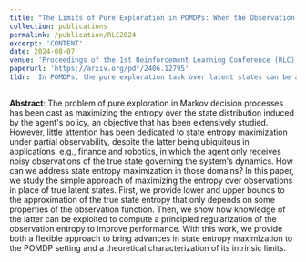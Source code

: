 ```yaml
---
title: "The Limits of Pure Exploration in POMDPs: When the Observation Entropy is Enough"
collection: publications
permalink: /publication/RLC2024
excerpt: 'CONTENT'
date: 2024-08-07
venue: 'Proceedings of the 1st Reinforcement Learning Conference (RLC)'
paperurl: 'https://arxiv.org/pdf/2406.12795'
tldr: 'In POMDPs, the pure exploration task over latent states can be addressed by looking at observations only, and the induced mismatch is far from being hopeless. We show when this is the case and how to simply overcome the possible (structural) limitations under the assumption of knowing at least the observation model.'
---
```

**Abstract**: The problem of pure exploration in Markov decision processes has been cast as maximizing the entropy over the state distribution induced by the agent's policy, an objective that has been extensively studied. However, little attention has been dedicated to state entropy maximization under partial observability, despite the latter being ubiquitous in applications, e.g., finance and robotics, in which the agent only receives noisy observations of the true state governing the system's dynamics. How can we address state entropy maximization in those domains? In this paper, we study the simple approach of maximizing the entropy over observations in place of true latent states. First, we provide lower and upper bounds to the approximation of the true state entropy that only depends on some properties of the observation function. Then, we show how knowledge of the latter can be exploited to compute a principled regularization of the observation entropy to improve performance. With this work, we provide both a flexible approach to bring advances in state entropy maximization to the POMDP setting and a theoretical characterization of its intrinsic limits.
